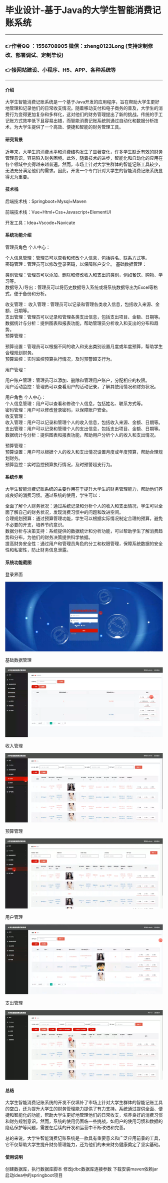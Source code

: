 # 毕业设计-基于Java的大学生智能消费记账系统

---
### 👉作者QQ ：1556708905 微信：zheng0123Long (支持定制修改、部署调试、定制毕设)

### 👉接网站建设、小程序、H5、APP、各种系统等

---

#### 介绍

大学生智能消费记账系统是一个基于Java开发的应用程序，旨在帮助大学生更好地管理和记录他们的日常收支情况。随着移动支付和电子商务的普及，大学生的消费行为变得更加复杂和多样化，这对他们的财务管理提出了新的挑战。传统的手工记账方式效率低下且容易出错，而智能消费记账系统则通过自动化和数据分析技术，为大学生提供了一个高效、便捷和智能的财务管理工具。

#### 研究背景

近年来，大学生的消费水平和消费结构发生了显著变化，许多学生缺乏有效的财务管理意识，容易陷入财务困境。此外，随着技术的进步，智能化和自动化的应用在各个领域中变得越来越普遍。然而，市场上针对大学生群体的智能记账工具较少，无法充分满足他们的需求。因此，开发一个专门针对大学生的智能消费记账系统显得尤为重要。

#### 技术栈

后端技术栈：Springboot+Mysql+Maven

前端技术栈：Vue+Html+Css+Javascript+ElementUI

开发工具：Idea+Vscode+Navicate

#### 系统功能介绍

管理员角色
个人中心：

个人信息管理：管理员可以查看和修改个人信息，包括姓名、联系方式等。  
密码管理：管理员可以修改登录密码，以保障账户安全。
基础数据管理：

类别管理：管理员可以添加、删除和修改收入和支出的类别，例如餐饮、购物、学习等。  
数据导入/导出：管理员可以将历史数据导入系统或将系统数据导出为Excel等格式，便于备份和分析。  

收支管理：
收入管理：管理员可以记录和管理各类收入信息，包括收入来源、金额、日期等。    
支出管理：管理员可以记录和管理各类支出信息，包括支出项目、金额、日期等。    
数据统计与分析：提供图表和报表功能，帮助管理员分析收入和支出的分布和趋势。  
预算管理：

预算设置：管理员可以根据不同的收入和支出类别设置月度或年度预算，帮助学生合理规划财务。  
预算监控：实时监控预算执行情况，及时预警超支行为。  

用户管理：

用户账户管理：管理员可以添加、删除和管理用户账户，分配相应的权限。  
用户活动监控：管理员可以查看用户的活动记录，了解其使用情况和财务状况。  

用户角色
个人中心：  
个人信息管理：用户可以查看和修改个人信息，包括姓名、联系方式等。  
密码管理：用户可以修改登录密码，以保障账户安全。  
收支管理：  
收入管理：用户可以记录和管理个人的收入信息，包括收入来源、金额、日期等。  
支出管理：用户可以记录和管理个人的支出信息，包括支出项目、金额、日期等。  
数据统计与分析：提供图表和报表功能，帮助用户分析个人的收入和支出情况。  

预算管理：  
预算设置：用户可以根据个人的收入和支出情况设置月度或年度预算，帮助合理规划财务。  
预算监控：实时监控预算执行情况，及时预警超支行为。  

#### 系统作用

大学生智能消费记账系统的主要作用在于提升大学生的财务管理能力，帮助他们养成良好的消费习惯。通过系统的使用，学生可以：

全面了解个人财务状况：通过系统记录和分析个人的收入和支出情况，学生可以全面了解自己的财务状况，发现消费习惯中的问题和改进空间。  
合理规划预算：通过预算管理功能，学生可以根据实际情况制定合理的预算，避免不必要的开支，培养节约意识。  
数据分析与决策支持：系统提供的数据统计和分析功能，可以帮助学生了解消费趋势和分布，为他们的财务决策提供科学依据。  
提高财务安全性：通过用户和管理员角色的分工和权限管理，保障系统数据的安全性和私密性，防止财务信息泄露。  

#### 系统功能截图

登录界面

![输入图片说明](images/8b119e1e94373c1dcba466d63565a47.png)

基础数据管理

![输入图片说明](images/85e44d12ed8c3bb020a4837e36da869.png)

收入管理

![输入图片说明](images/3570130495312db30eafc5d6cb7fec6.png)

预算管理

![输入图片说明](images/7fbdcbea702595d0cb350d28596dfb8.png)

用户管理

![输入图片说明](images/eafdfeeb55dd75b2676ce85c02ca524.png)

支出管理

![输入图片说明](images/338b235b45e7b3b5e847f71033d80c6.png)

#### 总结

大学生智能消费记账系统的开发不仅填补了市场上针对大学生群体的智能记账工具的空白，还为提升大学生的财务管理能力提供了有力支持。系统通过提供全面、便捷和智能化的功能，帮助大学生更好地管理他们的日常收支，培养良好的消费习惯和财务规划意识。然而，系统的使用仍面临一些挑战，如用户的使用习惯和数据的隐私保护等问题，需要在后续的开发和运营中不断改进和完善。

总的来说，大学生智能消费记账系统是一款具有重要意义和广泛应用前景的工具，它不仅帮助大学生提升财务管理能力，还为他们的未来财务健康奠定了坚实基础。

#### 使用说明

创建数据库，执行数据库脚本 修改jdbc数据库连接参数 下载安装maven依赖jar 启动idea中的springboot项目
